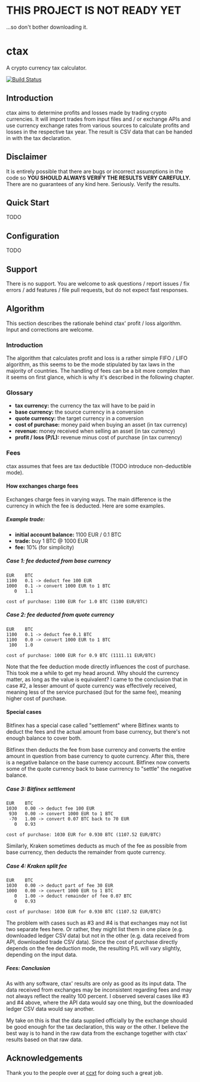 # THIS PROJECT IS NOT READY YET

...so don't bother downloading it.

# ctax

A crypto currency tax calculator. 

[![Build Status](https://travis-ci.org/sebastianhaberey/ctax.svg?branch=master)](https://travis-ci.org/sebastianhaberey/ctax)

## Introduction

ctax aims to determine profits and losses made by trading crypto currencies.
It will import trades from input files and / or exchange APIs and use currency exchange rates 
from various sources to calculate profits and losses in the respective tax year. 
The result is CSV data that can be handed in with the tax declaration. 

## Disclaimer

It is entirely possible that there are bugs or incorrect assumptions
in the code so **YOU SHOULD ALWAYS VERIFY THE RESULTS VERY CAREFULLY.** 
There are no guarantees of any kind here. Seriously. Verify the results.

## Quick Start

TODO

## Configuration

TODO

## Support

There is no support. You are welcome to ask questions / report issues / fix errors / add features / 
file pull requests, but do not expect fast responses.

## Algorithm

This section describes the rationale behind ctax' profit / loss algorithm. Input and corrections are welcome.

### Introduction

The algorithm that calculates profit and loss is a rather simple FIFO / LIFO algorithm, as
this seems to be the mode stipulated by tax laws in the majority of countries. The handling of fees
can be a bit more complex than it seems on first glance, which is why it's described in the following chapter.

### Glossary

- **tax currency:** the currency the tax will have to be paid in
- **base currency:** the source currency in a conversion
- **quote currency:** the target currency in a conversion
- **cost of purchase:** money paid when buying an asset (in tax currency)
- **revenue:** money received when selling an asset (in tax currency)
- **profit / loss (P/L):** revenue minus cost of purchase (in tax currency)

### Fees

ctax assumes that fees are tax deductible (TODO introduce non-deductible mode).

#### How exchanges charge fees

Exchanges charge fees in varying ways. The main difference is the 
currency in which the fee is deducted. Here are some examples.

##### Example trade:

- **initial account balance:** 1100 EUR / 0.1 BTC
- **trade:** buy 1 BTC @ 1000 EUR
- **fee:** 10% (for simplicity)

##### Case 1: fee deducted from base currency

```
EUR    BTC
1100   0.1 -> deduct fee 100 EUR
1000   0.1 -> convert 1000 EUR to 1 BTC
   0   1.1

cost of purchase: 1100 EUR for 1.0 BTC (1100 EUR/BTC)
```

##### Case 2: fee deducted from quote currency

```
EUR    BTC
1100   0.1 -> deduct fee 0.1 BTC
1100   0.0 -> convert 1000 EUR to 1 BTC
 100   1.0

cost of purchase: 1000 EUR for 0.9 BTC (1111.11 EUR/BTC)
```

Note that the fee deduction mode directly influences the cost of purchase.
This took me a while to get my head around. Why should the currency matter,
as long as the value is equivalent? I came to the conclusion that in case #2,
a lesser amount of quote currency was effectively received, 
meaning less of the service purchased (but for the same fee), 
meaning higher cost of purchase. 

#### Special cases

Bitfinex has a special case called "settlement" where Bitfinex wants to deduct the fees 
and the actual amount from base currency, but there's not enough balance to cover both.

Bitfinex then deducts the fee from base currency and converts the entire amount in question 
from base currency to quote currency. After this, there is a negative balance on the base 
currency account. Bitfinex now converts some of the quote currency back to base currrency 
to "settle" the negative balance.

##### Case 3: Bitfinex settlement

```
EUR    BTC
1030   0.00 -> deduct fee 100 EUR
 930   0.00 -> convert 1000 EUR to 1 BTC
 -70   1.00 -> convert 0.07 BTC back to 70 EUR
   0   0.93 

cost of purchase: 1030 EUR for 0.930 BTC (1107.52 EUR/BTC)
```

Similarly, Kraken sometimes deducts as much of the fee as possible from base currency, 
then deducts the remainder from quote currency.

##### Case 4: Kraken split fee

```
EUR    BTC
1030   0.00 -> deduct part of fee 30 EUR
1000   0.00 -> convert 1000 EUR to 1 BTC
   0   1.00 -> deduct remainder of fee 0.07 BTC
   0   0.93 

cost of purchase: 1030 EUR for 0.930 BTC (1107.52 EUR/BTC)
```

The problem with cases such as #3 and #4 is that exchanges may not list two separate fees here. 
Or rather, they might list them in one place (e.g. downloaded ledger CSV data) but not in the other 
(e.g. data received from API, downloaded trade CSV data). Since the cost of purchase directly
depends on the fee deduction mode, the resulting P/L will vary slightly, depending on the
input data.

##### Fees: Conclusion

As with any software, ctax' results are only as good as its input data. 
The data received from exchanges may be inconsistent regarding fees and may not always 
reflect the reality 100 percent. I observed several cases like #3 and #4 above, 
where the API data would say one thing, but the downloaded ledger CSV data would say another. 

My take on this is that the data supplied officially by the exchange should be good
enough for the tax declaration, this way or the other. I believe the best way is to hand 
in the raw data from the exchange together with ctax' results based on that raw data.

## Acknowledgements

Thank you to the people over at [ccxt](https://github.com/ccxt/ccxt) for doing such a great job.
